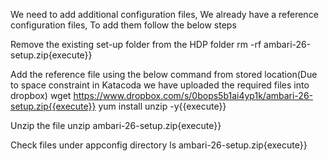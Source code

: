 We need to add additional configuration files, We already have a reference configuration files, To add them follow the below steps

Remove the existing set-up folder from the HDP folder
rm -rf ambari-26-setup.zip{execute}}

Add the reference file using the below command from stored location(Due to space constraint in Katacoda we have uploaded the required files into dropbox)
wget https://www.dropbox.com/s/0bops5b1ai4yp1k/ambari-26-setup.zip{{execute}} 
yum install unzip -y{{execute}}

Unzip the file
unzip ambari-26-setup.zip{execute}}

Check files under appconfig directory
ls ambari-26-setup.zip{execute}}



